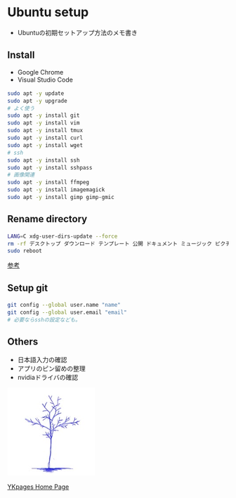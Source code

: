 # Ubuntu setup
- Ubuntuの初期セットアップ方法のメモ書き

## Install
- Google Chrome
- Visual Studio Code

```sh
sudo apt -y update
sudo apt -y upgrade
# よく使う
sudo apt -y install git
sudo apt -y install vim
sudo apt -y install tmux
sudo apt -y install curl
sudo apt -y install wget
# ssh
sudo apt -y install ssh
sudo apt -y install sshpass
# 画像関連
sudo apt -y install ffmpeg
sudo apt -y install imagemagick
sudo apt -y install gimp gimp-gmic
```

## Rename directory
```sh
LANG=C xdg-user-dirs-update --force
rm -rf デスクトップ ダウンロード テンプレート 公開 ドキュメント ミュージック ピクチャ ビデオ
sudo reboot
```
[参考](https://qiita.com/peachft/items/fde3bebd356c17c1cef6)

## Setup git
```sh
git config --global user.name "name"
git config --global user.email "email"
# 必要ならsshの設定なども。
```

## Others
- 日本語入力の確認
- アプリのピン留めの整理
- nvidiaドライバの確認

![](../../images/BlueTreeIcon_200x200.jpg)

[YKpages Home Page](https://yusukekato.github.io/)
